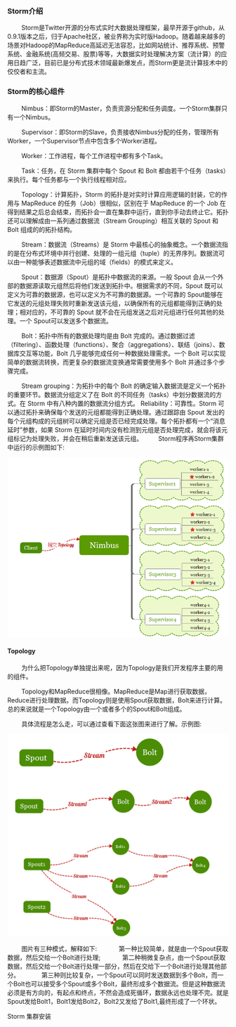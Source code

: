 ### Storm介绍

&nbsp;　　Storm是Twitter开源的分布式实时大数据处理框架，最早开源于github，从0.9.1版本之后，归于Apache社区，被业界称为实时版Hadoop。随着越来越多的场景对Hadoop的MapReduce高延迟无法容忍，比如网站统计、推荐系统、预警系统、金融系统(高频交易、股票)等等，大数据实时处理解决方案（流计算）的应用日趋广泛，目前已是分布式技术领域最新爆发点，而Storm更是流计算技术中的佼佼者和主流。

### Storm的核心组件
&nbsp;　　Nimbus：即Storm的Master，负责资源分配和任务调度。一个Storm集群只有一个Nimbus。

&nbsp;　　Supervisor：即Storm的Slave，负责接收Nimbus分配的任务，管理所有Worker，一个Supervisor节点中包含多个Worker进程。

&nbsp;　　Worker：工作进程，每个工作进程中都有多个Task。

&nbsp;　　Task：任务，在 Storm 集群中每个 Spout 和 Bolt 都由若干个任务（tasks）来执行。每个任务都与一个执行线程相对应。

&nbsp;　　Topology：计算拓扑，Storm 的拓扑是对实时计算应用逻辑的封装，它的作用与 MapReduce 的任务（Job）很相似，区别在于 MapReduce 的一个 Job 在得到结果之后总会结束，而拓扑会一直在集群中运行，直到你手动去终止它。拓扑还可以理解成由一系列通过数据流（Stream Grouping）相互关联的 Spout 和 Bolt 组成的的拓扑结构。

&nbsp;　　Stream：数据流（Streams）是 Storm 中最核心的抽象概念。一个数据流指的是在分布式环境中并行创建、处理的一组元组（tuple）的无界序列。数据流可以由一种能够表述数据流中元组的域（fields）的模式来定义。

&nbsp;　　Spout：数据源（Spout）是拓扑中数据流的来源。一般 Spout 会从一个外部的数据源读取元组然后将他们发送到拓扑中。根据需求的不同，Spout 既可以定义为可靠的数据源，也可以定义为不可靠的数据源。一个可靠的 Spout能够在它发送的元组处理失败时重新发送该元组，以确保所有的元组都能得到正确的处理；相对应的，不可靠的 Spout 就不会在元组发送之后对元组进行任何其他的处理。一个 Spout可以发送多个数据流。

&nbsp;　　Bolt：拓扑中所有的数据处理均是由 Bolt 完成的。通过数据过滤（filtering）、函数处理（functions）、聚合（aggregations）、联结（joins）、数据库交互等功能，Bolt 几乎能够完成任何一种数据处理需求。一个 Bolt 可以实现简单的数据流转换，而更复杂的数据流变换通常需要使用多个 Bolt 并通过多个步骤完成。

&nbsp;　　Stream grouping：为拓扑中的每个 Bolt 的确定输入数据流是定义一个拓扑的重要环节。数据流分组定义了在 Bolt 的不同任务（tasks）中划分数据流的方式。在 Storm 中有八种内置的数据流分组方式。
Reliability：可靠性。Storm 可以通过拓扑来确保每个发送的元组都能得到正确处理。通过跟踪由 Spout 发出的每个元组构成的元组树可以确定元组是否已经完成处理。每个拓扑都有一个“消息延时”参数，如果 Storm 在延时时间内没有检测到元组是否处理完成，就会将该元组标记为处理失败，并会在稍后重新发送该元组。
&nbsp;　　Storm程序再Storm集群中运行的示例图如下:

![](./img/stormcluster.png)

#### Topology
&nbsp;　　为什么把Topology单独提出来呢，因为Topology是我们开发程序主要的用的组件。

&nbsp;　　Topology和MapReduce很相像。MapReduce是Map进行获取数据，Reduce进行处理数据。而Topology则是使用Spout获取数据，Bolt来进行计算。总的来说就是一个Topology由一个或者多个的Spout和Bolt组成。

&nbsp;　　具体流程是怎么走，可以通过查看下面这张图来进行了解。示例图:

![](./img/Topologyproccess.png)

&nbsp;　　图片有三种模式，解释如下:
&nbsp;　　　第一种比较简单，就是由一个Spout获取数据，然后交给一个Bolt进行处理;
&nbsp;　　　第二种稍微复杂点，由一个Spout获取数据，然后交给一个Bolt进行处理一部分，然后在交给下一个Bolt进行处理其他部分。
&nbsp;　　　第三种则比较复杂，一个Spout可以同时发送数据到多个Bolt，而一个Bolt也可以接受多个Spout或多个Bolt，最终形成多个数据流。但是这种数据流必须是有方向的，有起点和终点，不然会造成死循环，数据永远也处理不完。就是Spout发给Bolt1，Bolt1发给Bolt2，Bolt2又发给了Bolt1,最终形成了一个环状。

Storm 集群安装